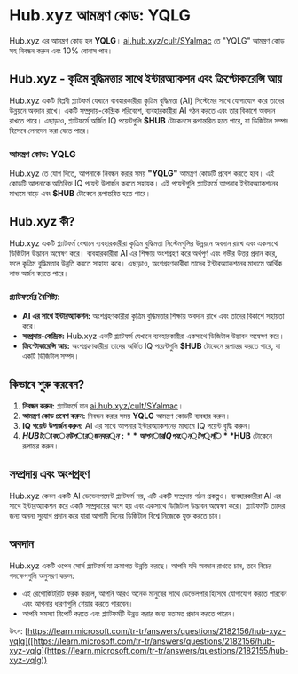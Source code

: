# Hub.xyz আমন্ত্রণ কোড: YQLG

Hub.xyz এর আমন্ত্রণ কোড হল **YQLG**। [ai.hub.xyz/cult/SYalmac](https://ai.hub.xyz/cult/SYalmac) তে "YQLG" আমন্ত্রণ কোড সহ নিবন্ধন করুন এবং 10% বোনাস পান।

## Hub.xyz - কৃত্রিম বুদ্ধিমত্তার সাথে ইন্টারঅ্যাকশন এবং ক্রিপ্টোকারেন্সি আয়

Hub.xyz একটি বিপ্লবী প্ল্যাটফর্ম যেখানে ব্যবহারকারীরা কৃত্রিম বুদ্ধিমত্তা (AI) সিস্টেমের সাথে যোগাযোগ করে তাদের উন্নয়নে অবদান রাখে। একটি সম্প্রদায়-কেন্দ্রিক পরিবেশে, ব্যবহারকারীরা AI গঠন করতে এবং তার বিকাশে অবদান রাখতে পারে। এছাড়াও, প্ল্যাটফর্মে অর্জিত IQ পয়েন্টগুলি **$HUB** টোকেনসে রূপান্তরিত হতে পারে, যা ডিজিটাল সম্পদ হিসেবে লেনদেন করা যেতে পারে।

### আমন্ত্রণ কোড: YQLG
Hub.xyz তে যোগ দিতে, আপনাকে নিবন্ধন করার সময় **"YQLG"** আমন্ত্রণ কোডটি প্রবেশ করতে হবে। এই কোডটি আপনাকে অতিরিক্ত IQ পয়েন্ট উপার্জন করতে সহায়ক। এই পয়েন্টগুলি প্ল্যাটফর্মে আপনার ইন্টারঅ্যাকশনের মাধ্যমে বাড়ে এবং **$HUB** টোকেনে রূপান্তরিত হতে পারে।

## Hub.xyz কী?
Hub.xyz একটি প্ল্যাটফর্ম যেখানে ব্যবহারকারীরা কৃত্রিম বুদ্ধিমত্তা সিস্টেমগুলির উন্নয়নে অবদান রাখে এবং একসাথে ডিজিটাল উদ্ভাবন অন্বেষণ করে। ব্যবহারকারীরা AI এর শিক্ষায় অংশগ্রহণ করে অর্থপূর্ণ এবং গভীর উত্তর প্রদান করে, ফলে কৃত্রিম বুদ্ধিমত্তার উন্নতি করতে সাহায্য করে। এছাড়াও, অংশগ্রহণকারীরা তাদের ইন্টারঅ্যাকশনের মাধ্যমে আর্থিক লাভ অর্জন করতে পারে।

### প্ল্যাটফর্মের বৈশিষ্ট্য:
- **AI এর সাথে ইন্টারঅ্যাকশন:** অংশগ্রহণকারীরা কৃত্রিম বুদ্ধিমত্তার শিক্ষায় অবদান রাখে এবং তাদের বিকাশে সহায়তা করে।
- **সম্প্রদায়-কেন্দ্রিক:** Hub.xyz একটি প্ল্যাটফর্ম যেখানে ব্যবহারকারীরা একসাথে ডিজিটাল উদ্ভাবন অন্বেষণ করে।
- **ক্রিপ্টোকারেন্সি আয়:** অংশগ্রহণকারীরা তাদের অর্জিত IQ পয়েন্টগুলি **$HUB** টোকেনে রূপান্তর করতে পারে, যা একটি ডিজিটাল সম্পদ।

## কিভাবে শুরু করবেন?
1. **নিবন্ধন করুন:** প্ল্যাটফর্মে যান [ai.hub.xyz/cult/SYalmac](https://ai.hub.xyz/cult/SYalmac)।
2. **আমন্ত্রণ কোড প্রবেশ করুন:** নিবন্ধন করার সময় **YQLG** আমন্ত্রণ কোডটি ব্যবহার করুন।
3. **IQ পয়েন্ট উপার্জন করুন:** AI এর সাথে আপনার ইন্টারঅ্যাকশনের মাধ্যমে IQ পয়েন্ট বৃদ্ধি করুন।
4. **$HUB টোকেন উপার্জন করুন:** আপনার IQ পয়েন্টগুলি **$HUB** টোকেনে রূপান্তর করুন।

## সম্প্রদায় এবং অংশগ্রহণ

Hub.xyz কেবল একটি AI ডেভেলপমেন্ট প্ল্যাটফর্ম নয়, এটি একটি সম্প্রদায় গঠন প্রকল্পও। ব্যবহারকারীরা AI এর সাথে ইন্টারঅ্যাকশন করে একটি সম্প্রদায়ের অংশ হয় এবং একসাথে ডিজিটাল উদ্ভাবন অন্বেষণ করে। প্ল্যাটফর্মটি তাদের জন্য অনন্য সুযোগ প্রদান করে যারা আগামী দিনের ডিজিটাল বিশ্বে নিজেকে যুক্ত করতে চান।

## অবদান

Hub.xyz একটি ওপেন সোর্স প্ল্যাটফর্ম যা ক্রমাগত উন্নতি করছে। আপনি যদি অবদান রাখতে চান, তবে নিচের পদক্ষেপগুলি অনুসরণ করুন:

- এই রেপোজিটরিটি ফরক করলে, আপনি আরও অনেক মানুষের সাথে ডেভেলপার হিসেবে যোগাযোগ করতে পারবেন এবং আপনার ধারণাগুলি শেয়ার করতে পারবেন।
- আপনি সমস্যা রিপোর্ট করতে এবং প্ল্যাটফর্মটি উন্নত করার জন্য মতামত প্রদান করতে পারেন।

উৎস: [https://learn.microsoft.com/tr-tr/answers/questions/2182156/hub-xyz-yqlg]([https://learn.microsoft.com/tr-tr/answers/questions/2182156/hub-xyz-yqlg](https://learn.microsoft.com/tr-tr/answers/questions/2182155/hub-xyz-yqlg))

